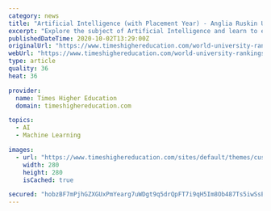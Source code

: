 ```yaml
---
category: news
title: "Artificial Intelligence (with Placement Year) - Anglia Ruskin University ARU"
excerpt: "Explore the subject of Artificial Intelligence and learn to employ AI methodologies in order to define problems, design solutions and develop AI-based software tools for enhanced technologies and decision making across a large number of areas. Artificial ..."
publishedDateTime: 2020-10-02T13:29:00Z
originalUrl: "https://www.timeshighereducation.com/world-university-rankings/anglia-ruskin-university-aru/courses/artificial-intelligence-placement-year?page=8"
webUrl: "https://www.timeshighereducation.com/world-university-rankings/anglia-ruskin-university-aru/courses/artificial-intelligence-placement-year?page=8"
type: article
quality: 36
heat: 36

provider:
  name: Times Higher Education
  domain: timeshighereducation.com

topics:
  - AI
  - Machine Learning

images:
  - url: "https://www.timeshighereducation.com/sites/default/themes/custom/the_responsive/img/footer/280x280-THE-footer-generic.png"
    width: 280
    height: 280
    isCached: true

secured: "hobzBF7mPjhGZXGUxPmYearg7uWDgt9q5drQpFT7i9qH5Im8Ob487Ts5iwSsEqM19poRa4gvfqA0t1YyCsXhlbFhVsPAHaIUjZeet8PNK6MzYiRuxFplswyKnYBUoBikjSxqkq5CRyT70557wC/hOWXPi8xiCRaT8JX3fBb5lM/Z9gp7UjADyO62O7UETtSxEjpdRmAqPPWiWtIHcHtGl/Fw4KL1wi5xzKkIv4i6xgTW2v6aKiyTMb+zIza9HWyVfBJy6J0CB8v6SL3KuVPjtrYhA7ZY0Zv1ERzPBLdysnIhOFIBUtGiGOsxuyuzketMe0NQnos6XtZCWBevwSDaA5EWti5rZIJg1BRee2TkBAo=;pPyejlSz+d1a6tPvWA/3ZA=="
---
```


